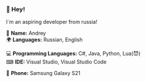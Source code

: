 ### 👋 Hey!

I`m an aspiring developer from russia!

📄 **Name:** Andrey <br/>
🌍 **Languages:** Russian, English

💻 **Programming Languages:** C#, Java, Python, Lua(😈) <br/>
⌨ **IDE:** Visual Studio, Visual Studio Code

📱 **Phone:** Samsung Galaxy S21
